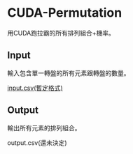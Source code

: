 # CUDA-Permutation
用CUDA跑拉霸的所有排列組合+機率。
## Input
輸入包含單一轉盤的所有元素跟轉盤的數量。

[input.csv(暫定格式)](data/input.csv)
## Output
輸出所有元素的排列組合。

output.csv(還未決定)
